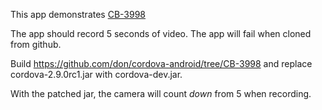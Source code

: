 This app demonstrates <a href="https://issues.apache.org/jira/browse/CB-3998">CB-3998</a>

The app should record 5 seconds of video.  The app will fail when cloned from github.

Build <a href="https://github.com/don/cordova-android/tree/CB-3998">https://github.com/don/cordova-android/tree/CB-3998</a> and replace cordova-2.9.0rc1.jar with cordova-dev.jar.

With the patched jar, the camera will count *down* from 5 when recording.